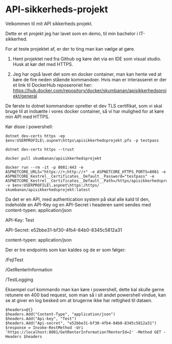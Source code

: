 # API-sikkerheds-projekt

Velkommen til mit API sikkerheds projekt.

Dette er et projekt jeg har lavet som en demo, til min bachelor i IT-sikkerhed.

For at teste projektet af, er der to ting man kan vælge at gøre.

1. Hent projektet ned fra Github og køre det via en IDE som visual studio. Husk at kør det med HTTPS.

2. Jeg har også lavet det som en docker container, man kan hente ved at køre de fire neden stående kommandoer. Hvis man er interasseret er der et link til DockerHub reposeroriet her: https://hub.docker.com/repository/docker/skumbanan/apisikkerhedsprojekt/general 

De første to dotnet kommandoer opretter et dev TLS certifikat, som vi skal bruge til at indsætte i vores docker container, så vi har mulighed for at køre min API med HTTPS.

Kør disse i powershell:
```
dotnet dev-certs https -ep $env:USERPROFILE\.aspnet\https\apisikkerhedsprojekt.pfx -p testpass

dotnet dev-certs https --trust

docker pull skumbanan/apisikkerhedsprojekt

docker run --rm -it -p 8081:443 -e ASPNETCORE_URLS="https://+;http://+" -e ASPNETCORE_HTTPS_PORTS=8081 -e ASPNETCORE_Kestrel__Certificates__Default__Password="testpass" -e ASPNETCORE_Kestrel__Certificates__Default__Path=/https/apisikkerhedsprojekt.pfx -v $env:USERPROFILE\.aspnet\https:/https/ skumbanan/apisikkerhedsprojekt:latest
```

Da det er en API, med authentication system på skal alle kald til den, indeholde en API-Key og en API-Secret i headeren samt sendes med content-typen: application/json

API-Key: Test

API-Secret: e52bbe31-bf30-4fb4-84b0-8345c5812a31

content-typen: application/json

Der er tre endpoints som kan kaldes og de er som følger:

/FejlTest

/GetRenterInformation

/TestLogging

Eksempel curl kommando man kan køre i powershell, dette kal skulle gerne retunere en 400 bad request, som man så i sit andet powershell vindue, kan se at giver en log besked om at brugerne ikke har rettighed til dataen.
```
$headers=@{}
$headers.Add("Content-Type", "application/json")
$headers.Add("Api-key", "Test")
$headers.Add("Api-secret", "e52bbe31-bf30-4fb4-84b0-8345c5812a31")
$response = Invoke-RestMethod -Uri 'https://localhost:8081/GetRenterInformation?RenterId=2' -Method GET -Headers $headers
```
